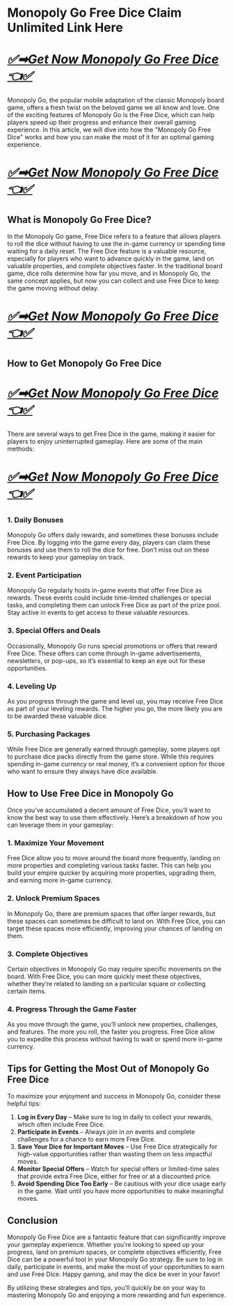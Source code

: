 # Monopoly Go Free Dice Claim Unlimited Link Here
# *[✅➡Get Now Monopoly Go Free Dice👈✅](https://amazonbuy.xyz/c/monoplisdedfsa)*
Monopoly Go, the popular mobile adaptation of the classic Monopoly board game, offers a fresh twist on the beloved game we all know and love. One of the exciting features of Monopoly Go is the Free Dice, which can help players speed up their progress and enhance their overall gaming experience. In this article, we will dive into how the "Monopoly Go Free Dice" works and how you can make the most of it for an optimal gaming experience.
# *[✅➡Get Now Monopoly Go Free Dice👈✅](https://amazonbuy.xyz/c/monoplisdedfsa)*
## What is Monopoly Go Free Dice?
In the Monopoly Go game, Free Dice refers to a feature that allows players to roll the dice without having to use the in-game currency or spending time waiting for a daily reset. The Free Dice feature is a valuable resource, especially for players who want to advance quickly in the game, land on valuable properties, and complete objectives faster.
In the traditional board game, dice rolls determine how far you move, and in Monopoly Go, the same concept applies, but now you can collect and use Free Dice to keep the game moving without delay.
# *[✅➡Get Now Monopoly Go Free Dice👈✅](https://amazonbuy.xyz/c/monoplisdedfsa)*
## How to Get Monopoly Go Free Dice
# *[✅➡Get Now Monopoly Go Free Dice👈✅](https://amazonbuy.xyz/c/monoplisdedfsa)*
There are several ways to get Free Dice in the game, making it easier for players to enjoy uninterrupted gameplay. Here are some of the main methods:
# *[✅➡Get Now Monopoly Go Free Dice👈✅](https://amazonbuy.xyz/c/monoplisdedfsa)*
### 1. **Daily Bonuses**
Monopoly Go offers daily rewards, and sometimes these bonuses include Free Dice. By logging into the game every day, players can claim these bonuses and use them to roll the dice for free. Don’t miss out on these rewards to keep your gameplay on track.

### 2. **Event Participation**
Monopoly Go regularly hosts in-game events that offer Free Dice as rewards. These events could include time-limited challenges or special tasks, and completing them can unlock Free Dice as part of the prize pool. Stay active in events to get access to these valuable resources.

### 3. **Special Offers and Deals**
Occasionally, Monopoly Go runs special promotions or offers that reward Free Dice. These offers can come through in-game advertisements, newsletters, or pop-ups, so it’s essential to keep an eye out for these opportunities.

### 4. **Leveling Up**
As you progress through the game and level up, you may receive Free Dice as part of your leveling rewards. The higher you go, the more likely you are to be awarded these valuable dice.

### 5. **Purchasing Packages**
While Free Dice are generally earned through gameplay, some players opt to purchase dice packs directly from the game store. While this requires spending in-game currency or real money, it’s a convenient option for those who want to ensure they always have dice available.

## How to Use Free Dice in Monopoly Go

Once you’ve accumulated a decent amount of Free Dice, you’ll want to know the best way to use them effectively. Here’s a breakdown of how you can leverage them in your gameplay:

### 1. **Maximize Your Movement**
Free Dice allow you to move around the board more frequently, landing on more properties and completing various tasks faster. This can help you build your empire quicker by acquiring more properties, upgrading them, and earning more in-game currency.

### 2. **Unlock Premium Spaces**
In Monopoly Go, there are premium spaces that offer larger rewards, but these spaces can sometimes be difficult to land on. With Free Dice, you can target these spaces more efficiently, improving your chances of landing on them.

### 3. **Complete Objectives**
Certain objectives in Monopoly Go may require specific movements on the board. With Free Dice, you can more quickly meet these objectives, whether they’re related to landing on a particular square or collecting certain items.

### 4. **Progress Through the Game Faster**
As you move through the game, you’ll unlock new properties, challenges, and features. The more you roll, the faster you progress. Free Dice allow you to expedite this process without having to wait or spend more in-game currency.

## Tips for Getting the Most Out of Monopoly Go Free Dice

To maximize your enjoyment and success in Monopoly Go, consider these helpful tips:

1. **Log in Every Day** – Make sure to log in daily to collect your rewards, which often include Free Dice.
2. **Participate in Events** – Always join in on events and complete challenges for a chance to earn more Free Dice.
3. **Save Your Dice for Important Moves** – Use Free Dice strategically for high-value opportunities rather than wasting them on less impactful moves.
4. **Monitor Special Offers** – Watch for special offers or limited-time sales that provide extra Free Dice, either for free or at a discounted price.
5. **Avoid Spending Dice Too Early** – Be cautious with your dice usage early in the game. Wait until you have more opportunities to make meaningful moves.

## Conclusion

Monopoly Go Free Dice are a fantastic feature that can significantly improve your gameplay experience. Whether you’re looking to speed up your progress, land on premium spaces, or complete objectives efficiently, Free Dice can be a powerful tool in your Monopoly Go strategy. Be sure to log in daily, participate in events, and make the most of your opportunities to earn and use Free Dice. Happy gaming, and may the dice be ever in your favor! 

By utilizing these strategies and tips, you'll quickly be on your way to mastering Monopoly Go and enjoying a more rewarding and fun experience.
